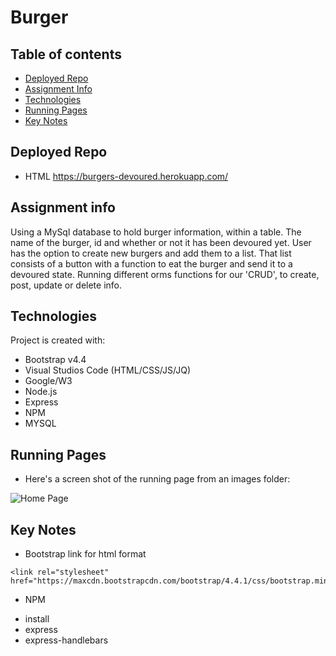 # Burger

## Table of contents
* [Deployed Repo](#deployed-repo)
* [Assignment Info](#assignment-info)
* [Technologies](#technologies)
* [Running Pages](#running-pages)
* [Key Notes](#key-notes)

## Deployed Repo
* HTML
https://burgers-devoured.herokuapp.com/

## Assignment info
Using a MySql database to hold burger information,
within a table. The name of the burger, id and whether
or not it has been devoured yet. User has the option
to create new burgers and add them to a list. That list
consists of a button with a function to eat the burger and
send it to a devoured state. Running different orms functions
for our 'CRUD', to create, post, update or delete info.
	
## Technologies
Project is created with:
* Bootstrap v4.4
* Visual Studios Code (HTML/CSS/JS/JQ)
* Google/W3
* Node.js
* Express
* NPM
* MYSQL
	
## Running Pages
* Here's a screen shot of the running page from an images folder:

 ![Home Page](public/img/running.png)

## Key Notes
* Bootstrap link for html format

```
<link rel="stylesheet" href="https://maxcdn.bootstrapcdn.com/bootstrap/4.4.1/css/bootstrap.min.css">
```

*  NPM
- install
- express
- express-handlebars